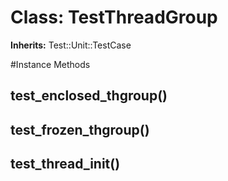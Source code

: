 # Class: TestThreadGroup
**Inherits:** Test::Unit::TestCase
    




#Instance Methods
## test_enclosed_thgroup() [](#method-i-test_enclosed_thgroup)

## test_frozen_thgroup() [](#method-i-test_frozen_thgroup)

## test_thread_init() [](#method-i-test_thread_init)


